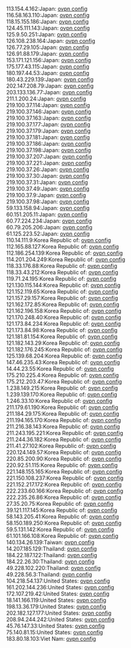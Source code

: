 113.154.4.162:Japan: [ovpn config](vpn/113_154_4_162.ovpn)  
116.58.163.110:Japan: [ovpn config](vpn/116_58_163_110.ovpn)  
118.15.155.186:Japan: [ovpn config](vpn/118_15_155_186.ovpn)  
124.45.111.143:Japan: [ovpn config](vpn/124_45_111_143.ovpn)  
125.9.50.251:Japan: [ovpn config](vpn/125_9_50_251.ovpn)  
126.108.238.164:Japan: [ovpn config](vpn/126_108_238_164.ovpn)  
126.77.29.105:Japan: [ovpn config](vpn/126_77_29_105.ovpn)  
126.91.88.179:Japan: [ovpn config](vpn/126_91_88_179.ovpn)  
153.171.121.156:Japan: [ovpn config](vpn/153_171_121_156.ovpn)  
175.177.43.115:Japan: [ovpn config](vpn/175_177_43_115.ovpn)  
180.197.44.53:Japan: [ovpn config](vpn/180_197_44_53.ovpn)  
180.43.229.139:Japan: [ovpn config](vpn/180_43_229_139.ovpn)  
202.147.208.79:Japan: [ovpn config](vpn/202_147_208_79.ovpn)  
203.133.136.77:Japan: [ovpn config](vpn/203_133_136_77.ovpn)  
211.1.200.24:Japan: [ovpn config](vpn/211_1_200_24.ovpn)  
219.100.37.114:Japan: [ovpn config](vpn/219_100_37_114.ovpn)  
219.100.37.146:Japan: [ovpn config](vpn/219_100_37_146.ovpn)  
219.100.37.163:Japan: [ovpn config](vpn/219_100_37_163.ovpn)  
219.100.37.177:Japan: [ovpn config](vpn/219_100_37_177.ovpn)  
219.100.37.179:Japan: [ovpn config](vpn/219_100_37_179.ovpn)  
219.100.37.181:Japan: [ovpn config](vpn/219_100_37_181.ovpn)  
219.100.37.186:Japan: [ovpn config](vpn/219_100_37_186.ovpn)  
219.100.37.198:Japan: [ovpn config](vpn/219_100_37_198.ovpn)  
219.100.37.207:Japan: [ovpn config](vpn/219_100_37_207.ovpn)  
219.100.37.221:Japan: [ovpn config](vpn/219_100_37_221.ovpn)  
219.100.37.26:Japan: [ovpn config](vpn/219_100_37_26.ovpn)  
219.100.37.30:Japan: [ovpn config](vpn/219_100_37_30.ovpn)  
219.100.37.31:Japan: [ovpn config](vpn/219_100_37_31.ovpn)  
219.100.37.49:Japan: [ovpn config](vpn/219_100_37_49.ovpn)  
219.100.37.9:Japan: [ovpn config](vpn/219_100_37_9.ovpn)  
219.100.37.98:Japan: [ovpn config](vpn/219_100_37_98.ovpn)  
59.133.158.94:Japan: [ovpn config](vpn/59_133_158_94.ovpn)  
60.151.205.11:Japan: [ovpn config](vpn/60_151_205_11.ovpn)  
60.77.224.234:Japan: [ovpn config](vpn/60_77_224_234.ovpn)  
60.79.205.206:Japan: [ovpn config](vpn/60_79_205_206.ovpn)  
61.125.223.52:Japan: [ovpn config](vpn/61_125_223_52.ovpn)  
110.14.111.9:Korea Republic of: [ovpn config](vpn/110_14_111_9.ovpn)  
112.165.88.127:Korea Republic of: [ovpn config](vpn/112_165_88_127.ovpn)  
112.186.254.139:Korea Republic of: [ovpn config](vpn/112_186_254_139.ovpn)  
114.201.204.249:Korea Republic of: [ovpn config](vpn/114_201_204_249.ovpn)  
118.33.176.88:Korea Republic of: [ovpn config](vpn/118_33_176_88.ovpn)  
118.33.43.212:Korea Republic of: [ovpn config](vpn/118_33_43_212.ovpn)  
119.71.24.195:Korea Republic of: [ovpn config](vpn/119_71_24_195.ovpn)  
121.130.115.144:Korea Republic of: [ovpn config](vpn/121_130_115_144.ovpn)  
121.152.119.65:Korea Republic of: [ovpn config](vpn/121_152_119_65.ovpn)  
121.157.29.157:Korea Republic of: [ovpn config](vpn/121_157_29_157.ovpn)  
121.162.172.85:Korea Republic of: [ovpn config](vpn/121_162_172_85.ovpn)  
121.162.196.158:Korea Republic of: [ovpn config](vpn/121_162_196_158.ovpn)  
121.170.248.40:Korea Republic of: [ovpn config](vpn/121_170_248_40.ovpn)  
121.173.84.234:Korea Republic of: [ovpn config](vpn/121_173_84_234.ovpn)  
121.173.84.98:Korea Republic of: [ovpn config](vpn/121_173_84_98.ovpn)  
121.181.81.154:Korea Republic of: [ovpn config](vpn/121_181_81_154.ovpn)  
121.182.143.29:Korea Republic of: [ovpn config](vpn/121_182_143_29.ovpn)  
121.182.176.245:Korea Republic of: [ovpn config](vpn/121_182_176_245.ovpn)  
125.139.68.204:Korea Republic of: [ovpn config](vpn/125_139_68_204.ovpn)  
147.46.235.43:Korea Republic of: [ovpn config](vpn/147_46_235_43.ovpn)  
14.44.23.55:Korea Republic of: [ovpn config](vpn/14_44_23_55.ovpn)  
175.210.225.4:Korea Republic of: [ovpn config](vpn/175_210_225_4.ovpn)  
175.212.203.47:Korea Republic of: [ovpn config](vpn/175_212_203_47.ovpn)  
1.238.149.215:Korea Republic of: [ovpn config](vpn/1_238_149_215.ovpn)  
1.239.139.170:Korea Republic of: [ovpn config](vpn/1_239_139_170.ovpn)  
1.246.33.10:Korea Republic of: [ovpn config](vpn/1_246_33_10.ovpn)  
211.179.61.190:Korea Republic of: [ovpn config](vpn/211_179_61_190.ovpn)  
211.184.29.175:Korea Republic of: [ovpn config](vpn/211_184_29_175.ovpn)  
211.194.165.170:Korea Republic of: [ovpn config](vpn/211_194_165_170.ovpn)  
211.216.38.143:Korea Republic of: [ovpn config](vpn/211_216_38_143.ovpn)  
211.243.195.221:Korea Republic of: [ovpn config](vpn/211_243_195_221.ovpn)  
211.244.36.182:Korea Republic of: [ovpn config](vpn/211_244_36_182.ovpn)  
211.41.27.102:Korea Republic of: [ovpn config](vpn/211_41_27_102.ovpn)  
220.124.149.57:Korea Republic of: [ovpn config](vpn/220_124_149_57.ovpn)  
220.85.200.90:Korea Republic of: [ovpn config](vpn/220_85_200_90.ovpn)  
220.92.51.115:Korea Republic of: [ovpn config](vpn/220_92_51_115.ovpn)  
221.148.155.165:Korea Republic of: [ovpn config](vpn/221_148_155_165.ovpn)  
221.150.108.237:Korea Republic of: [ovpn config](vpn/221_150_108_237.ovpn)  
221.152.217.172:Korea Republic of: [ovpn config](vpn/221_152_217_172.ovpn)  
222.233.60.166:Korea Republic of: [ovpn config](vpn/222_233_60_166.ovpn)  
222.235.26.86:Korea Republic of: [ovpn config](vpn/222_235_26_86.ovpn)  
27.35.20.75:Korea Republic of: [ovpn config](vpn/27_35_20_75.ovpn)  
39.121.117.145:Korea Republic of: [ovpn config](vpn/39_121_117_145.ovpn)  
58.143.205.41:Korea Republic of: [ovpn config](vpn/58_143_205_41.ovpn)  
58.150.189.250:Korea Republic of: [ovpn config](vpn/58_150_189_250.ovpn)  
59.5.131.142:Korea Republic of: [ovpn config](vpn/59_5_131_142.ovpn)  
61.101.166.108:Korea Republic of: [ovpn config](vpn/61_101_166_108.ovpn)  
140.134.26.139:Taiwan: [ovpn config](vpn/140_134_26_139.ovpn)  
14.207.185.129:Thailand: [ovpn config](vpn/14_207_185_129.ovpn)  
184.22.187.122:Thailand: [ovpn config](vpn/184_22_187_122.ovpn)  
184.22.26.30:Thailand: [ovpn config](vpn/184_22_26_30.ovpn)  
49.228.102.220:Thailand: [ovpn config](vpn/49_228_102_220.ovpn)  
49.228.56.3:Thailand: [ovpn config](vpn/49_228_56_3.ovpn)  
104.218.54.137:United States: [ovpn config](vpn/104_218_54_137.ovpn)  
161.202.144.236:United States: [ovpn config](vpn/161_202_144_236.ovpn)  
172.107.219.42:United States: [ovpn config](vpn/172_107_219_42.ovpn)  
18.141.166.119:United States: [ovpn config](vpn/18_141_166_119.ovpn)  
198.13.36.179:United States: [ovpn config](vpn/198_13_36_179.ovpn)  
202.182.127.177:United States: [ovpn config](vpn/202_182_127_177.ovpn)  
208.94.244.242:United States: [ovpn config](vpn/208_94_244_242.ovpn)  
45.76.147.33:United States: [ovpn config](vpn/45_76_147_33.ovpn)  
75.140.81.15:United States: [ovpn config](vpn/75_140_81_15.ovpn)  
183.80.18.103:Viet Nam: [ovpn config](vpn/183_80_18_103.ovpn)  
